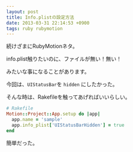 ```yaml
---
layout: post
title: Info.plistの設定方法
date: 2013-03-31 22:14:53 +0900
tags: ruby rubymotion
---
```

続けざまにRubyMotionネタ。

info.plist触りたいのに、ファイルが無い！無い！

みたいな事になることがあります。

今回は、```UIStatusBar```を ```hidden``` にしたかった。

そんな時は、Rakefileを触ってあげればいいらしい。

```ruby
# Rakefile
Motion::Project::App.setup do |app|
  app.name = 'sample'
  app.info_plist['UIStatusBarHidden'] = true
end
```

簡単だった。
